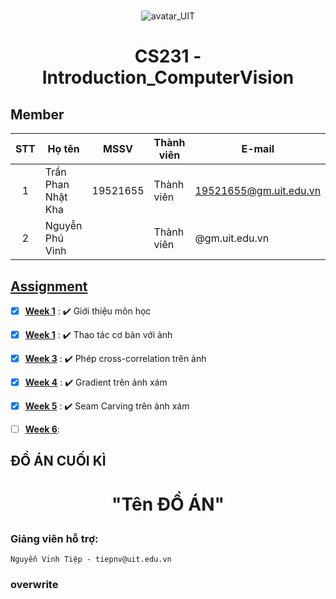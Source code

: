 # 
 
<p align="center">
  <img src="https://www.uit.edu.vn/sites/vi/files/banner_uit_0.png" title="avatar_UIT">
</p>


<h1 align="center">
  
  CS231 - Introduction_ComputerVision
  </h1>


## Member
| STT | Họ tên | MSSV | Thành viên | E-mail | Github | Task chính  |
| :---: | --- | --- | --- | --- | --- | --- |
| 1 | Trần Phan Nhật Kha | 19521655 | Thành viên | 19521655@gm.uit.edu.vn | [trankha1655](https://github.com/trankha1655) |
| 2 | Nguyễn Phú Vinh |  | Thành viên | @gm.uit.edu.vn | [name](url) |


## [Assignment]()


- [x] [**Week 1**]() : :heavy_check_mark: Giới thiệu môn học

- [x] [**Week 1**]() : :heavy_check_mark: Thao tác cơ bản với ảnh
 
- [x] [**Week 3**]() : :heavy_check_mark: Phép cross-correlation trên ảnh

- [x] [**Week 4**]() : :heavy_check_mark: Gradient trên ảnh xám

- [x] [**Week 5**]() : :heavy_check_mark: Seam Carving trên ảnh xám
  
- [ ]  [**Week 6**](): 



## **ĐỒ ÁN CUỐI KÌ**
<h1 align="center">

  **"Tên ĐỒ ÁN"**
  
</h1>

 ### Giảng viên hỗ trợ:
    Nguyễn Vinh Tiệp - tiepnv@uit.edu.vn




### **overwrite**

